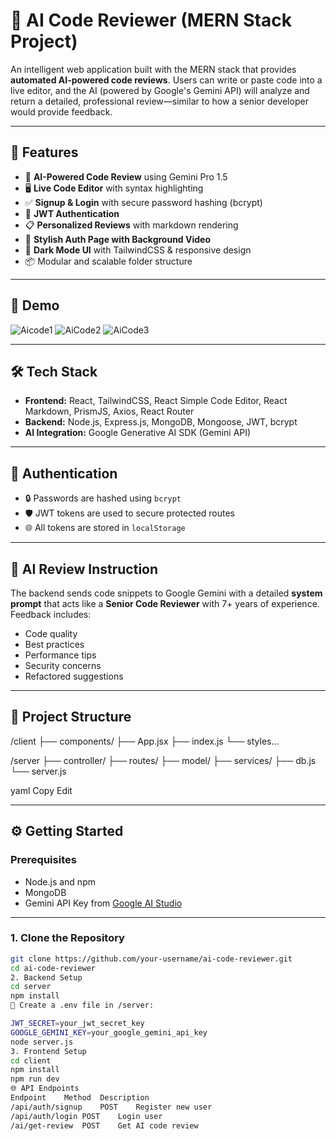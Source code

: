 # 🤖 AI Code Reviewer (MERN Stack Project)

An intelligent web application built with the MERN stack that provides **automated AI-powered code reviews**. Users can write or paste code into a live editor, and the AI (powered by Google's Gemini API) will analyze and return a detailed, professional review—similar to how a senior developer would provide feedback.

---

## 🚀 Features

- 🧠 **AI-Powered Code Review** using Gemini Pro 1.5
- 🖥️ **Live Code Editor** with syntax highlighting
- ✅ **Signup & Login** with secure password hashing (bcrypt)
- 🔐 **JWT Authentication**
- 📋 **Personalized Reviews** with markdown rendering
- 🎥 **Stylish Auth Page with Background Video**
- 🌙 **Dark Mode UI** with TailwindCSS & responsive design
- 📦 Modular and scalable folder structure

---

## 📸 Demo

![Aicode1](https://github.com/user-attachments/assets/0dece66a-11b6-4aed-8588-162b8706a242)
![AiCode2](https://github.com/user-attachments/assets/19c991f2-0f59-4157-b1fd-3f0b92c7d9b3)
![AiCode3](https://github.com/user-attachments/assets/a81519f3-d639-40da-a784-76d295b8850f)



---

## 🛠️ Tech Stack

- **Frontend:** React, TailwindCSS, React Simple Code Editor, React Markdown, PrismJS, Axios, React Router
- **Backend:** Node.js, Express.js, MongoDB, Mongoose, JWT, bcrypt
- **AI Integration:** Google Generative AI SDK (Gemini API)

---

## 🔐 Authentication

- 🔒 Passwords are hashed using `bcrypt`
- 🛡️ JWT tokens are used to secure protected routes
- 🌐 All tokens are stored in `localStorage`

---

## 🧪 AI Review Instruction

The backend sends code snippets to Google Gemini with a detailed **system prompt** that acts like a **Senior Code Reviewer** with 7+ years of experience. Feedback includes:
- Code quality
- Best practices
- Performance tips
- Security concerns
- Refactored suggestions

---

## 📁 Project Structure


/client
├── components/
├── App.jsx
├── index.js
└── styles...

/server
├── controller/
├── routes/
├── model/
├── services/
├── db.js
└── server.js

yaml
Copy
Edit

---

## ⚙️ Getting Started

### Prerequisites
- Node.js and npm
- MongoDB
- Gemini API Key from [Google AI Studio](https://aistudio.google.com/)

---

### 1. Clone the Repository

```bash
git clone https://github.com/your-username/ai-code-reviewer.git
cd ai-code-reviewer
2. Backend Setup
cd server
npm install
🔐 Create a .env file in /server:

JWT_SECRET=your_jwt_secret_key
GOOGLE_GEMINI_KEY=your_google_gemini_api_key
node server.js
3. Frontend Setup
cd client
npm install
npm run dev
🌐 API Endpoints
Endpoint	Method	Description
/api/auth/signup	POST	Register new user
/api/auth/login	POST	Login user
/ai/get-review	POST	Get AI code review



